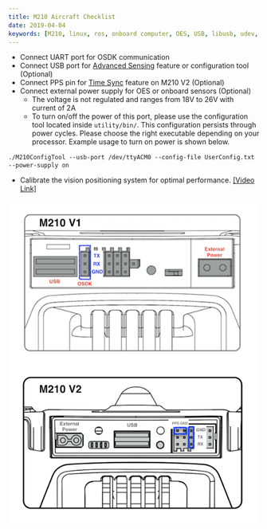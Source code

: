 ```yaml
---
title: M210 Aircraft Checklist
date: 2019-04-04
keywords: [M210, linux, ros, onboard computer, OES, USB, libusb, udev, configuration]
---
```



* Connect UART port for OSDK communication
* Connect USB port for [Advanced Sensing](../guides/component-guide-advanced-sensing-stereo-camera.html)  feature or configuration tool (Optional)
* Connect PPS pin for [Time Sync](../guides/component-guide-time-sync.html) feature on M210 V2 (Optional)
* Connect external power supply for OES or onboard sensors (Optional)
  * The voltage is not regulated and ranges from 18V to 26V with current of 2A
  * To turn on/off the power of this port, please use the configuration tool located inside `utility/bin/`. This configuration persists through power cycles. Please choose the right executable depending on your processor. Example usage to turn on power is shown below.

````
./M210ConfigTool --usb-port /dev/ttyACM0 --config-file UserConfig.txt --power-supply on
````

* Calibrate the vision positioning system for optimal performance. <a href="https://www.youtube.com/watch?v=mYSqz7R5zwI" target="_blank">[Video Link]</a>


![m210_expansion_port](../../images/hardwaresetup/M210-v1-v2-expansion-port.png)

  
